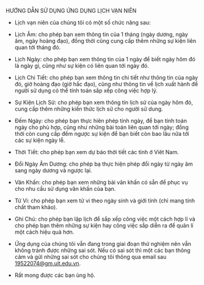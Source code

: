 HƯỚNG DẪN SỬ DỤNG ỨNG DỤNG LỊCH VẠN NIÊN

* Lịch vạn niên của chúng tôi có một số chức năng sau:

- Lịch Âm: cho phép bạn xem thông tin của 1 tháng (ngày dương, ngày âm, ngày hoàng đạo), đồng thời cũng cung cấp thêm những sự kiện liên quan tới tháng đó.

- Lịch Ngày: cho phép bạn xem thông tin của 1 ngày để biết ngày hôm đó là ngày gì, cũng như sự kiện có liên quan tới ngày đó.

- Lịch Chi Tiết: cho phép bạn xem thông tin chi tiết như thông tin của ngày đó, giờ hoàng đạo (giờ hắc đạo), cũng như thông tin về lịch xuất hành để người sử dụng có thể tính toán sắp xếp công việc hợp lý.

- Sự Kiện Lịch Sử: cho phép bạn xem thông tin lịch sử của ngày hôm đó, cung cấp thêm những kiến thức lịch sử cho người sử dung.

- Đếm Ngày: cho phép bạn thực hiên phép tính ngày, để bạn tính toán ngày cho phù hợp, cũng như những bài toán liên quan tới ngày; đồng thời còn cung cấp đếm ngược sự kiện để bạn biết còn bao lâu nữa tới các sự kiện ngày lễ.

- Thời Tiết: cho phép bạn xem dự báo thời tiết các tỉnh ở Viêt Nam.

- Đổi Ngày Âm Dương: cho phép bạ thực hiện phép đổi ngày từ ngày âm sang ngày dương và ngược lại.

- Văn Khấn: cho phép bạn xem những bài văn khấn có sẵn để phục vụ cho nhu cầu sử dụng văn khấn của bạn.

- Tử Vi: cho phép bạn xem tử vi theo ngày sinh và giới tính (chỉ mang tính chất tham khảo).

- Ghi Chú: cho phép bạn lập lịch để sắp xếp công việc một cách hợp lí và cho phép bạn thêm những sự kiện hay công việc sắp diễn ra để quản lí một cách hiệu quả hơn.

* Ứng dụng của chúng tôi vẫn đang trong giai đoạn thử nghiệm nên vẫn không tránh được những sai sót. Nếu có sai sót thì một các bạn thông cảm và gửi những sai sót cho chúng tôi thông qua email sau 19522074@gm.uit.edu.vn.

* Rất mong được các bạn ủng hộ. 
